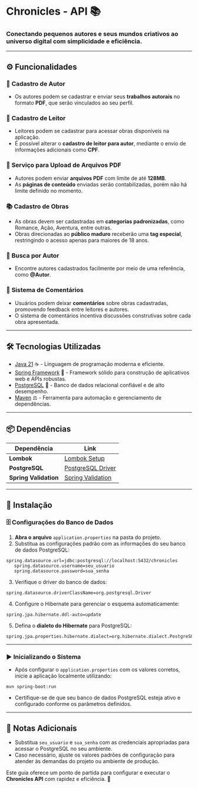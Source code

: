 # Chronicles - API 📚  

### Conectando pequenos autores e seus mundos criativos ao universo digital com simplicidade e eficiência.  

---

## ⚙️ Funcionalidades  

### 📄 **Cadastro de Autor**  
- Os autores podem se cadastrar e enviar seus **trabalhos autorais** no formato **PDF**, que serão vinculados ao seu perfil.  

### 📖 **Cadastro de Leitor**  
- Leitores podem se cadastrar para acessar obras disponíveis na aplicação.  
- É possível alterar o **cadastro de leitor para autor**, mediante o envio de informações adicionais como **CPF**.  

### 📂 **Serviço para Upload de Arquivos PDF**  
- Autores podem enviar **arquivos PDF** com limite de até **128MB**.  
- As **páginas de conteúdo** enviadas serão contabilizadas, porém não há limite definido no momento.  

### 📚 **Cadastro de Obras**  
- As obras devem ser cadastradas em **categorias padronizadas**, como Romance, Ação, Aventura, entre outras.  
- Obras direcionadas ao **público maduro** receberão uma **tag especial**, restringindo o acesso apenas para maiores de 18 anos.  

### 🧐 **Busca por Autor**  
- Encontre autores cadastrados facilmente por meio de uma referência, como **@Autor**.  

### 💬 **Sistema de Comentários**  
- Usuários podem deixar **comentários** sobre obras cadastradas, promovendo feedback entre leitores e autores.  
- O sistema de comentários incentiva discussões construtivas sobre cada obra apresentada.  

---

## 🛠️ Tecnologias Utilizadas  

- [Java 21](https://www.oracle.com/java/technologies/javase-jdk21-downloads.html) ☕ - Linguagem de programação moderna e eficiente.  
- [Spring Framework](https://spring.io/) 💚 - Framework sólido para construção de aplicativos web e APIs robustas.  
- [PostgreSQL](https://www.postgresql.org/) 📓 - Banco de dados relacional confiável e de alto desempenho.  
- [Maven](https://maven.apache.org/) ⚖️ - Ferramenta para automação e gerenciamento de dependências.  

---

## 📦 Dependências  

| Dependência              | Link                                                                                   |  
|--------------------------|----------------------------------------------------------------------------------------|  
| **Lombok**               | [Lombok Setup](https://projectlombok.org/setup/maven)                                  |  
| **PostgreSQL**           | [PostgreSQL Driver](https://mvnrepository.com/artifact/org.postgresql/postgresql)      |  
| **Spring Validation**    | [Spring Validation](https://mvnrepository.com/artifact/org.springframework.boot/spring-boot-starter-validation)|  

---

## 🚀 Instalação  

### 🗄️ Configurações do Banco de Dados  

1. **Abra o arquivo** `application.properties` na pasta do projeto.  
2. Substitua as configurações padrão com as informações do seu banco de dados PostgreSQL:  

```properties
spring.datasource.url=jdbc:postgresql://localhost:5432/chronicles  
   spring.datasource.username=seu_usuario  
   spring.datasource.password=sua_senha
```

3. Verifique o driver do banco de dados:  

```properties
spring.datasource.driverClassName=org.postgresql.Driver
```

4. Configure o Hibernate para gerenciar o esquema automaticamente:  

```properties
spring.jpa.hibernate.ddl-auto=update
```

5. Defina o **dialeto do Hibernate** para PostgreSQL:  

```properties
spring.jpa.properties.hibernate.dialect=org.hibernate.dialect.PostgreSQLDialect
```

---

### ▶️ Inicializando o Sistema  

- Após configurar o `application.properties` com os valores corretos, inicie a aplicação localmente utilizando:  

```shell script
mvn spring-boot:run
```

- Certifique-se de que seu banco de dados PostgreSQL esteja ativo e configurado conforme os parâmetros definidos.  

---

## 📝 Notas Adicionais  

- Substitua `seu_usuario` e `sua_senha` com as credenciais apropriadas para acessar o PostgreSQL no seu ambiente.  
- Caso necessário, ajuste os valores padrões de configuração para atender às demandas do projeto ou ambiente de produção.  

Este guia oferece um ponto de partida para configurar e executar o **Chronicles API** com rapidez e eficiência. 🚀  
